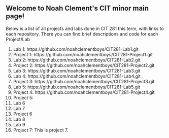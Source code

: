 <!DOCTYPE html>
<html lang="en">
<head>
    <meta charset="UTF-8">
    <meta http-equiv="X-UA-Compatible" content="IE=edge">
    <meta name="viewport" content="width=device-width, initial-scale=1.0">

</head>
<body>
    <h2>Welcome to Noah Clement's CIT minor main page!</h2>
    <p>Below is a list of all projects and labs done in CIT 281 this term, with links to each repository. There you can find brief descriptions and code for each Project/Lab</p>
    <ol>
        <li>Lab 1:  https://github.com/noahclementboys/CIT281-Lab1.git </li>
        <li>Project 1:  https://github.com/noahclementboys/CIT281-Project1.git </li>
        <li>Lab 2:  https://github.com/noahclementboys/CIT281-Lab2.git </li>
        <li>Project 2:  https://github.com/noahclementboys/CIT281-Project2.git</li>
        <li>Lab 3: https://github.com/noahclementboys/CIT281-Lab3.git</li>
        <li>Lab 4:  https://github.com/noahclementboys/CIT281-Lab4.git</li>
        <li>Project 3: https://github.com/noahclementboys/CIT281-Project3.git </li>
        <li>Lab 5:  https://github.com/noahclementboys/CIT281-Lab5.git</li>
        <li>Project 4:  https://github.com/noahclementboys/CIT281-Project4.git</li>
        <li>Project 5:  </li>
        <li>Lab 6</li>
        <li>Lab 7</li>
        <li>Project 6</li>
        <li>Lab 8</li>
        <li>Lab 9</li>
        <li>Project 7: This is project 7.</li>
    </ol>
    
</body>
</html>

